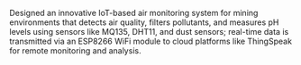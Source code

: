  Designed an innovative IoT-based air monitoring system for mining environments that detects air quality, filters pollutants, and 
measures pH levels using sensors like MQ135, DHT11, and dust sensors; real-time data is transmitted via an ESP8266 WiFi module to 
cloud platforms like ThingSpeak for remote monitoring and analysis.
